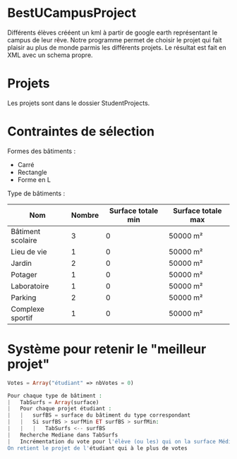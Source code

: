 # BestUCampusProject
Différents élèves crééent un kml à partir de google earth représentant le campus de leur rêve. Notre programme permet de choisir le projet qui fait plaisir au plus de monde parmis les différents projets. Le résultat est fait en XML avec un schema propre.

# Projets
Les projets sont dans le dossier StudentProjects.

# Contraintes de sélection
Formes des bâtiments : 
* Carré
* Rectangle
* Forme en L

Type de bâtiments :

 Nom | Nombre | Surface totale min | Surface totale max
--------------|--------------|--------------|--------------
 Bâtiment scolaire | 3 | 0 | 50000 m²
 Lieu de vie | 1 | 0 | 50000 m²
 Jardin | 2 | 0 | 50000 m²
 Potager | 1 | 0 | 50000 m²
 Laboratoire | 1 | 0 | 50000 m²
 Parking | 2 | 0 | 50000 m²
 Complexe sportif | 1 | 0 | 50000 m²

# Système pour retenir le "meilleur projet"
````php
Votes = Array("étudiant" => nbVotes = 0)

Pour chaque type de bâtiment :
|	TabSurfs = Array(surface)
|	Pour chaque projet étudiant :
|	|	surfBS = surface du bâtiment du type correspondant
|	|	Si surfBS > surfMin ET surfBS > surfMin:
|	|	|	TabSurfs <-- surfBS
|	Recherche Mediane dans TabSurfs
|	Incrémentation du vote pour l'élève (ou les) qui on la surface Médiane 
On retient le projet de l'étudiant qui à le plus de votes	
````
